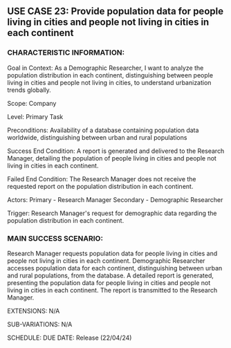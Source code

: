 ## USE CASE 23: Provide population data for people living in cities and people not living in cities in each continent

### CHARACTERISTIC INFORMATION:

Goal in Context:
As a Demographic Researcher, I want to analyze the population distribution in each continent, distinguishing between people living in cities and people not living in cities, to understand urbanization trends globally.

Scope:
Company

Level:
Primary Task

Preconditions:
Availability of a database containing population data worldwide, distinguishing between urban and rural populations

Success End Condition:
A report is generated and delivered to the Research Manager, detailing the population of people living in cities and people not living in cities in each continent.

Failed End Condition:
The Research Manager does not receive the requested report on the population distribution in each continent.

Actors:
Primary - Research Manager
Secondary - Demographic Researcher

Trigger:
Research Manager's request for demographic data regarding the population distribution in each continent.

### MAIN SUCCESS SCENARIO:

Research Manager requests population data for people living in cities and people not living in cities in each continent.
Demographic Researcher accesses population data for each continent, distinguishing between urban and rural populations, from the database.
A detailed report is generated, presenting the population data for people living in cities and people not living in cities in each continent.
The report is transmitted to the Research Manager.

EXTENSIONS:
N/A

SUB-VARIATIONS:
N/A

SCHEDULE:
DUE DATE: Release (22/04/24)